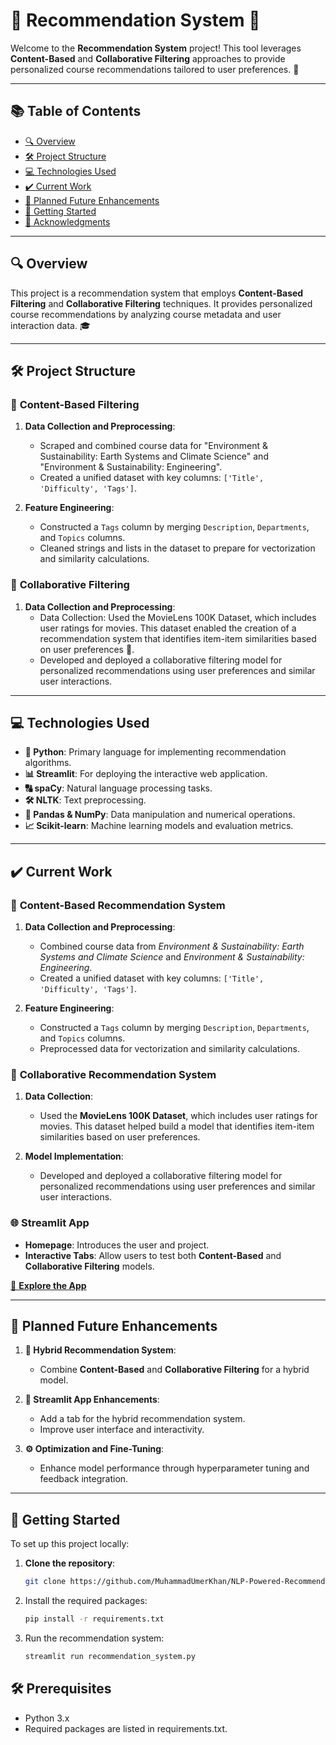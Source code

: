 # 🌟 Recommendation System 🌟

Welcome to the **Recommendation System** project! This tool leverages **Content-Based** and **Collaborative Filtering** approaches to provide personalized course recommendations tailored to user preferences. 🚀

---

## 📚 Table of Contents
- [🔍 Overview](#-overview)
- [🛠️ Project Structure](#-project-structure)
- [💻 Technologies Used](#-technologies-used)
- [✔️ Current Work](#-current-work)
- [🎯 Planned Future Enhancements](#-planned-future-enhancements)
- [🚀 Getting Started](#-getting-started)
- [📄 Acknowledgments](#-acknowledgments)

---

## 🔍 Overview
This project is a recommendation system that employs **Content-Based Filtering** and **Collaborative Filtering** techniques. It provides personalized course recommendations by analyzing course metadata and user interaction data. 🎓

---

## 🛠️ Project Structure

### 📌 **Content-Based Filtering**
1. **Data Collection and Preprocessing**:
   - Scraped and combined course data for "Environment & Sustainability: Earth Systems and Climate Science" and "Environment & Sustainability: Engineering".
   - Created a unified dataset with key columns: `['Title', 'Difficulty', 'Tags']`.

2. **Feature Engineering**:
   - Constructed a `Tags` column by merging `Description`, `Departments`, and `Topics` columns.
   - Cleaned strings and lists in the dataset to prepare for vectorization and similarity calculations.

### 📌 **Collaborative Filtering**
1. **Data Collection and Preprocessing**:
   - Data Collection: Used the MovieLens 100K Dataset, which includes user ratings for movies. This dataset enabled the creation of a recommendation system that identifies item-item similarities based on user preferences 🎥.
   - Developed and deployed a collaborative filtering model for personalized recommendations using user preferences and similar user interactions.

---

## 💻 Technologies Used
- **🐍 Python**: Primary language for implementing recommendation algorithms.
- **📊 Streamlit**: For deploying the interactive web application.
- **🔠 spaCy**: Natural language processing tasks.
- **🛠️ NLTK**: Text preprocessing.
- **🧮 Pandas & NumPy**: Data manipulation and numerical operations.
- **📈 Scikit-learn**: Machine learning models and evaluation metrics.

---

## ✔️ Current Work

### 📘 **Content-Based Recommendation System**
1. **Data Collection and Preprocessing**:
   - Combined course data from *Environment & Sustainability: Earth Systems and Climate Science* and *Environment & Sustainability: Engineering*.
   - Created a unified dataset with key columns: `['Title', 'Difficulty', 'Tags']`.

2. **Feature Engineering**:
   - Constructed a `Tags` column by merging `Description`, `Departments`, and `Topics` columns.
   - Preprocessed data for vectorization and similarity calculations.

### 🎥 **Collaborative Recommendation System**
1. **Data Collection**:
   - Used the **MovieLens 100K Dataset**, which includes user ratings for movies. This dataset helped build a model that identifies item-item similarities based on user preferences.

2. **Model Implementation**:
   - Developed and deployed a collaborative filtering model for personalized recommendations using user preferences and similar user interactions.

### 🌐 **Streamlit App**
- **Homepage**: Introduces the user and project.  
- **Interactive Tabs**: Allow users to test both **Content-Based** and **Collaborative Filtering** models.

[🚀 **Explore the App**](https://nlp-powered-recommendation-system.streamlit.app/)

---

## 🎯 Planned Future Enhancements
1. **🔗 Hybrid Recommendation System**:
   - Combine **Content-Based** and **Collaborative Filtering** for a hybrid model.

2. **📱 Streamlit App Enhancements**:
   - Add a tab for the hybrid recommendation system.
   - Improve user interface and interactivity.

3. **⚙️ Optimization and Fine-Tuning**:
   - Enhance model performance through hyperparameter tuning and feedback integration.

---

## 🚀 Getting Started

To set up this project locally:

1. **Clone the repository**:
   ```bash
   git clone https://github.com/MuhammadUmerKhan/NLP-Powered-Recommendation-System.git

2. Install the required packages:
    ```bash
    pip install -r requirements.txt
    ```
3. Run the recommendation system:
    ```bash
    streamlit run recommendation_system.py


## 🛠️ Prerequisites
- Python 3.x
- Required packages are listed in requirements.txt.
